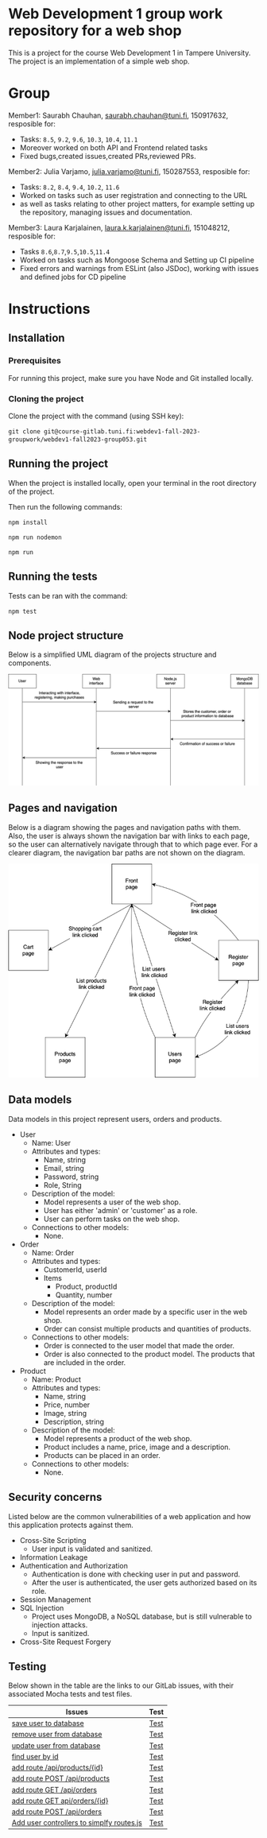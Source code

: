 # Web Development 1 group work repository for a web shop

This is a project for the course Web Development 1 in Tampere University. The project is an implementation of a simple web shop. 

# Group 

Member1:  Saurabh Chauhan, saurabh.chauhan@tuni.fi, 150917632, 
resposible for: 
- Tasks: `8.5`, `9.2`, `9.6`, `10.3`, `10.4`, `11.1`
- Moreover worked on both API and Frontend related tasks
- Fixed bugs,created issues,created PRs,reviewed PRs.

Member2:  Julia Varjamo, julia.varjamo@tuni.fi, 150287553, 
resposible for: 
- Tasks: `8.2`, `8.4`, `9.4`, `10.2`, `11.6`
- Worked on tasks such as user registration and connecting to the URL
- as well as tasks relating to other project matters, for example setting up the repository, managing issues and documentation. 

Member3:  Laura Karjalainen, laura.k.karjalainen@tuni.fi, 151048212, 
resposible for: 
- Tasks `8.6`,`8.7`,`9.5`,`10.5`,`11.4`
- Worked on tasks such as Mongoose Schema and Setting up CI pipeline
- Fixed errors and warnings from ESLint (also JSDoc), working with issues and defined jobs for CD pipeline

# Instructions 

## Installation

### Prerequisites

For running this project, make sure you have Node and Git installed locally.

### Cloning the project

Clone the project with the command (using SSH key): 
```
git clone git@course-gitlab.tuni.fi:webdev1-fall-2023-groupwork/webdev1-fall2023-group053.git
```

## Running the project

When the project is installed locally, open your terminal in the root directory of the project. 

Then run the following commands: 
```
npm install
```
```
npm run nodemon
```
```
npm run 
```

## Running the tests

Tests can be ran with the command: 
```
npm test
``` 

## Node project structure

Below is a simplified UML diagram of the projects structure and components.

![A simple sequence diagram of the project structure](/documentation/project_structure.png)

## Pages and navigation

Below is a diagram showing the pages and navigation paths with them. Also, the user is always shown the navigation bar with links to each page, so the user can alternatively navigate through that to which page ever. For a clearer diagram, the navigation bar paths are not shown on the diagram.

![A diagram of the pages in the project and their navigation paths](/documentation/pages_and_navigation.png)

## Data models

Data models in this project represent users, orders and products. 

- User
    - Name: User
    - Attributes and types: 
        - Name, string
        - Email, string
        - Password, string
        - Role, String
    - Description of the model:
        - Model represents a user of the web shop.
        - User has either 'admin' or 'customer' as a role. 
        - User can perform tasks on the web shop. 
    - Connections to other models: 
        - None.
- Order
    - Name: Order
    - Attributes and types: 
        - CustomerId, userId
        - Items
            - Product, productId
            - Quantity, number
    - Description of the model:
        - Model represents an order made by a specific user in the web shop. 
        - Order can consist multiple products and quantities of products. 
    - Connections to other models: 
        - Order is connected to the user model that made the order.
        - Order is also connected to the product model. The products that are included in the order. 
- Product  
    - Name: Product
    - Attributes and types: 
        - Name, string
        - Price, number
        - Image, string
        - Description, string 
    - Description of the model:
        - Model represents a product of the web shop.
        - Product includes a name, price, image and a description. 
        - Products can be placed in an order. 
    - Connections to other models:
        - None.

## Security concerns

Listed below are the common vulnerabilities of a web application and how this application protects against them.

- Cross-Site Scripting
    - User input is validated and sanitized. 
- Information Leakage
- Authentication and Authorization
    - Authentication is done with checking user in put and password.
    - After the user is authenticated, the user gets authorized based on its role. 
- Session Management
- SQL Injection
    - Project uses MongoDB, a NoSQL database, but is still vulnerable to injection attacks. 
    - Input is sanitized. 
- Cross-Site Request Forgery

## Testing

Below shown in the table are the links to our GitLab issues, with their associated Mocha tests and test files. 

| Issues      | Test          |
| ------------- |:-------------:|
| [save user to database](https://course-gitlab.tuni.fi/webdev1-fall-2023-groupwork/webdev1-fall2023-group053/-/issues/17)      | [Test](https://course-gitlab.tuni.fi/webdev1-fall-2023-groupwork/webdev1-fall2023-group053/-/blame/main/test/own/dbUtils.test.js#L42) |
| [remove user from database](https://course-gitlab.tuni.fi/webdev1-fall-2023-groupwork/webdev1-fall2023-group053/-/issues/14)      | [Test](https://course-gitlab.tuni.fi/webdev1-fall-2023-groupwork/webdev1-fall2023-group053/-/blame/main/test/own/dbUtils.test.js#L71)|
| [update user from database](https://course-gitlab.tuni.fi/webdev1-fall-2023-groupwork/webdev1-fall2023-group053/-/issues/15)      | [Test](https://course-gitlab.tuni.fi/webdev1-fall-2023-groupwork/webdev1-fall2023-group053/-/blame/main/test/own/dbUtils.test.js#L89)|
| [find user by id](https://course-gitlab.tuni.fi/webdev1-fall-2023-groupwork/webdev1-fall2023-group053/-/issues/13)      | [Test](https://course-gitlab.tuni.fi/webdev1-fall-2023-groupwork/webdev1-fall2023-group053/-/blame/main/test/own/dbUtils.test.js#L26)|
| [add route /api/products/{id}](https://course-gitlab.tuni.fi/webdev1-fall-2023-groupwork/webdev1-fall2023-group053/-/issues/21)      | [Test](https://course-gitlab.tuni.fi/webdev1-fall-2023-groupwork/webdev1-fall2023-group053/-/blob/main/test/routes.test.js#L877)|
| [add route POST /api/products](https://course-gitlab.tuni.fi/webdev1-fall-2023-groupwork/webdev1-fall2023-group053/-/issues/22)      | [Test](https://course-gitlab.tuni.fi/webdev1-fall-2023-groupwork/webdev1-fall2023-group053/-/blob/main/test/routes.test.js#L1272)|
| [add route GET /api/orders](https://course-gitlab.tuni.fi/webdev1-fall-2023-groupwork/webdev1-fall2023-group053/-/issues/23)      | [Test](https://course-gitlab.tuni.fi/webdev1-fall-2023-groupwork/webdev1-fall2023-group053/-/blob/main/test/routes.test.js#L1420)|
| [add route GET api/orders/{id}](https://course-gitlab.tuni.fi/webdev1-fall-2023-groupwork/webdev1-fall2023-group053/-/issues/24)      | [Test](https://course-gitlab.tuni.fi/webdev1-fall-2023-groupwork/webdev1-fall2023-group053/-/blob/main/test/routes.test.js#L1543)|
| [add route POST /api/orders](https://course-gitlab.tuni.fi/webdev1-fall-2023-groupwork/webdev1-fall2023-group053/-/issues/25)      | [Test](https://course-gitlab.tuni.fi/webdev1-fall-2023-groupwork/webdev1-fall2023-group053/-/blob/main/test/routes.test.js#L1659)|
| [Add user controllers to simplfy routes.js](https://course-gitlab.tuni.fi/webdev1-fall-2023-groupwork/webdev1-fall2023-group053/-/issues/9)      | [Test](https://course-gitlab.tuni.fi/webdev1-fall-2023-groupwork/webdev1-fall2023-group053/-/tree/main/test/controllers)|